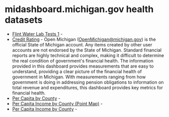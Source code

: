 # midashboard.michigan.gov health datasets
* [Flint Water Lab Tests 1](https://midashboard.michigan.gov/d/9ffj-8b8p) - 
* [Credit Rating](https://midashboard.michigan.gov/d/54ae-jumz) - Open Michigan (OpenMichigan@michigan.gov) is the official State of Michigan account. Any items created by other user accounts are not endorsed by the State of Michigan. Standard financial reports are highly technical and complex, making it difficult to determine the real condition of government's financial health. The information provided in this dashboard provides measurements that are easy to understand, providing a clear picture of the financial health of government in Michigan. With measurements ranging from how government is doing in addressing pension obligations to information on total revenue and expenditures, this dashboard provides key metrics for financial health.
* [Per Capita by County](https://midashboard.michigan.gov/d/jegn-qv22) - 
* [Per Capita Income by County (Point Map)](https://midashboard.michigan.gov/d/4rpp-67kw) - 
* [Per Capita Income by County](https://midashboard.michigan.gov/d/7tak-c2di) - 
